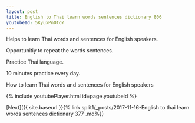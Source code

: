 ```yaml
---
layout: post
title: English to Thai learn words sentences dictionary 806 
youtubeId: 5KyuxPnOtoY
---
```

 
 
Helps to learn Thai words and sentences for English speakers.

Opportunitiy to repeat the words sentences. 

Practice Thai language. 
 
10 minutes practice every day. 
 
How to learn Thai words and sentences for English speakers 
 
{% include youtubePlayer.html id=page.youtubeId %}
 
 
[Next]({{ site.baseurl }}{% link  split1/_posts/2017-11-16-English to thai learn words sentences dictionary 377 .md%})
 
